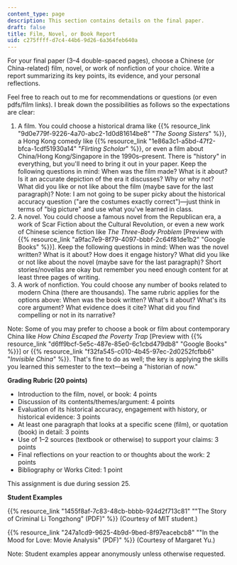```yaml
---
content_type: page
description: This section contains details on the final paper.
draft: false
title: Film, Novel, or Book Report
uid: c275ffff-d7c4-44b6-9d26-6a364feb640a
---
```

For your final paper (3–4 double-spaced pages), choose a Chinese (or China-related) film, novel, or work of nonfiction of your choice. Write a report summarizing its key points, its evidence, and your personal reflections.

Feel free to reach out to me for recommendations or questions (or even pdfs/film links). I break down the possibilities as follows so the expectations are clear: 

1. A film. You could choose a historical drama like {{% resource_link "9d0e779f-9226-4a70-abc2-1d0d81614be8" "*The Soong Sisters*" %}}, a Hong Kong comedy like {{% resource_link "1e86a3c1-a5bd-47f2-bfca-1cdf51930a14" "*Flirting Scholar*" %}}, or even a film about China/Hong Kong/Singapore in the 1990s–present. There is "history" in everything, but you'll need to bring it out in your paper. Keep the following questions in mind: When was the film made? What is it about? Is it an accurate depiction of the era it discusses? Why or why not? What did you like or not like about the film (maybe save for the last paragraph)? Note: I am not going to be super picky about the historical accuracy question ("are the costumes exactly correct")—just think in terms of "big picture" and use what you've learned in class. 
2. A novel. You could choose a famous novel from the Republican era, a work of Scar Fiction about the Cultural Revolution, or even a new work of Chinese science fiction like *The* *Three-Body Problem* \[Preview with {{% resource_link "a9fac7e9-8f79-4097-bbbf-2c64f81de1b2" "Google Books" %}}\]. Keep the following questions in mind: When was the novel written? What is it about? How does it engage history? What did you like or not like about the novel (maybe save for the last paragraph)? Short stories/novellas are okay but remember you need enough content for at least three pages of writing. 
3. A work of nonfiction. You could choose any number of books related to modern China (there are thousands). The same rubric applies for the options above: When was the book written? What's it about? What's its core argument? What evidence does it cite? What did you find compelling or not in its narrative? 

Note: Some of you may prefer to choose a book or film about contemporary China like *How China Escaped the Poverty Trap* \[Preview with {{% resource_link "d6ff9bcf-5e5c-487e-85e0-6c1cbd479db8" "Google Books" %}}\] or {{% resource_link "f32fa545-c010-4b45-97ec-2d0252fcfbb6" "*Invisible China*" %}}. That's fine to do as well; the key is applying the skills you learned this semester to the text—being a "historian of now." 

**Grading Rubric (20 points)**

- Introduction to the film, novel, or book: 4 points 
- Discussion of its contents/themes/argument: 4 points
- Evaluation of its historical accuracy, engagement with history, or historical evidence: 3 points 
- At least one paragraph that looks at a specific scene (film), or quotation (book) in detail: 3 points 
- Use of 1–2 sources (textbook or otherwise) to support your claims: 3 points 
- Final reflections on your reaction to or thoughts about the work: 2 points 
- Bibliography or Works Cited: 1 point

This assignment is due during session 25.

**Student Examples**

{{% resource_link "1455f8af-7c83-48cb-bbbb-924d2f713c81" "\"The Story of Criminal Li Tongzhong\" (PDF)" %}} (Courtesy of MIT student.)

{{% resource_link "247a1cd9-9625-4b9d-9bed-8f97eacebcb8" "\"In the Mood for Love: Movie Analysis\" (PDF)" %}} (Courtesy of Margaret Yu.)

Note: Student examples appear anonymously unless otherwise requested.